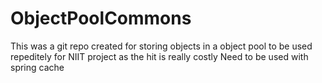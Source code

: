 # ObjectPoolCommons

This was a git repo created for storing objects in a object pool to be used 
repeditely for NIIT project as the hit is really costly 
Need to be used with spring cache
